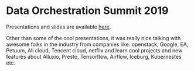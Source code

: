 # Data Orchestration Summit 2019

Presentations and slides are available [here](https://www.alluxio.io/data-orchestration-summit-2019/).

Other than some of the cool presentations, it was really nice talking with awesome folks in the industry from companies like: openstack, Google, EA, Petuum, Ali cloud, Tencent cloud, netflix and learn cool projects and new features about Alluxio, Presto, Tensorflow, Airflow, Iceburg, Kubernestes etc.

